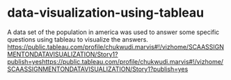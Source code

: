 # data-visualization-using-tableau
A data set of the population in america was used to answer some specific questions using tableau to visualize the answers.
https://public.tableau.com/profile/chukwudi.marvis#!/vizhome/SCAASSIGNMENTONDATAVISUALIZATION/Story1?publish=yeshttps://public.tableau.com/profile/chukwudi.marvis#!/vizhome/SCAASSIGNMENTONDATAVISUALIZATION/Story1?publish=yes

